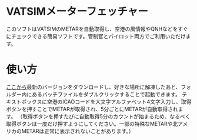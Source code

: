 # VATSIMメーターフェッチャー
 このソフトはVATSIMのMETARを自動取得し、空港の風情報やQNHなどをすぐにチェックできる簡易ソフトです。管制官とパイロット両方でご利用いただけます。

# 使い方
 [ここから](https://github.com/Legotatsu1985/VATSIM-Metar-Fetcher/releases)最新のバージョンをダウンロードし、好きな場所に解凍したあと、フォルダー内にあるバッチファイルをダブルクリックすることで起動できます。
 テキストボックスに空港のICAOコードを大文字アルファベット4文字入力し、取得ボタンを押すことでMETARが取得され、5分ごとにMETARが自動取得されます。
 （取得ボタンを押すたびに自動取得5分のカウントが始まるため、なるべく取得ボタンは一度だけ押すようにしてください。一部の特殊なMETARや北アメリカのMETARは正常に表示されないことがあります。）
